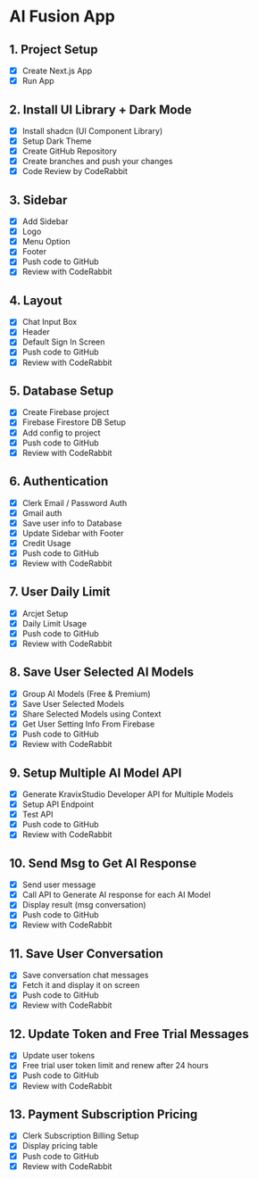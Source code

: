 # AI Fusion App

## 1. Project Setup

- [x] Create Next.js App
- [x] Run App

## 2. Install UI Library + Dark Mode

- [x] Install shadcn (UI Component Library)
- [x] Setup Dark Theme
- [x] Create GitHub Repository
- [x] Create branches and push your changes
- [x] Code Review by CodeRabbit

## 3. Sidebar

- [x] Add Sidebar
- [x] Logo
- [x] Menu Option
- [x] Footer
- [x] Push code to GitHub
- [x] Review with CodeRabbit

## 4. Layout

- [x] Chat Input Box
- [x] Header
- [x] Default Sign In Screen
- [x] Push code to GitHub
- [x] Review with CodeRabbit

## 5. Database Setup

- [x] Create Firebase project
- [x] Firebase Firestore DB Setup
- [x] Add config to project
- [x] Push code to GitHub
- [x] Review with CodeRabbit

## 6. Authentication

- [x] Clerk Email / Password Auth
- [x] Gmail auth
- [x] Save user info to Database
- [x] Update Sidebar with Footer
- [x] Credit Usage
- [x] Push code to GitHub
- [x] Review with CodeRabbit

## 7. User Daily Limit

- [x] Arcjet Setup
- [x] Daily Limit Usage
- [x] Push code to GitHub
- [x] Review with CodeRabbit

## 8. Save User Selected AI Models

- [x] Group AI Models (Free & Premium)
- [x] Save User Selected Models
- [x] Share Selected Models using Context
- [x] Get User Setting Info From Firebase
- [x] Push code to GitHub
- [x] Review with CodeRabbit

## 9. Setup Multiple AI Model API

- [x] Generate KravixStudio Developer API for Multiple Models
- [x] Setup API Endpoint
- [x] Test API
- [x] Push code to GitHub
- [x] Review with CodeRabbit

## 10. Send Msg to Get AI Response

- [x] Send user message
- [x] Call API to Generate AI response for each AI Model
- [x] Display result (msg conversation)
- [x] Push code to GitHub
- [x] Review with CodeRabbit

## 11. Save User Conversation

- [x] Save conversation chat messages
- [x] Fetch it and display it on screen
- [x] Push code to GitHub
- [x] Review with CodeRabbit

## 12. Update Token and Free Trial Messages

- [x] Update user tokens
- [x] Free trial user token limit and renew after 24 hours
- [x] Push code to GitHub
- [x] Review with CodeRabbit

## 13. Payment Subscription Pricing

- [x] Clerk Subscription Billing Setup
- [x] Display pricing table
- [x] Push code to GitHub
- [x] Review with CodeRabbit
